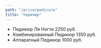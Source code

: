 ```yaml
---
path: "/price/pedicure"
title: "педикюр"
---
```

- Педикюр Ля Ногти 2250 руб.
- Комбинированный Педикюр 1350 руб.
- Аппаратный Педикюр 1000 руб.
